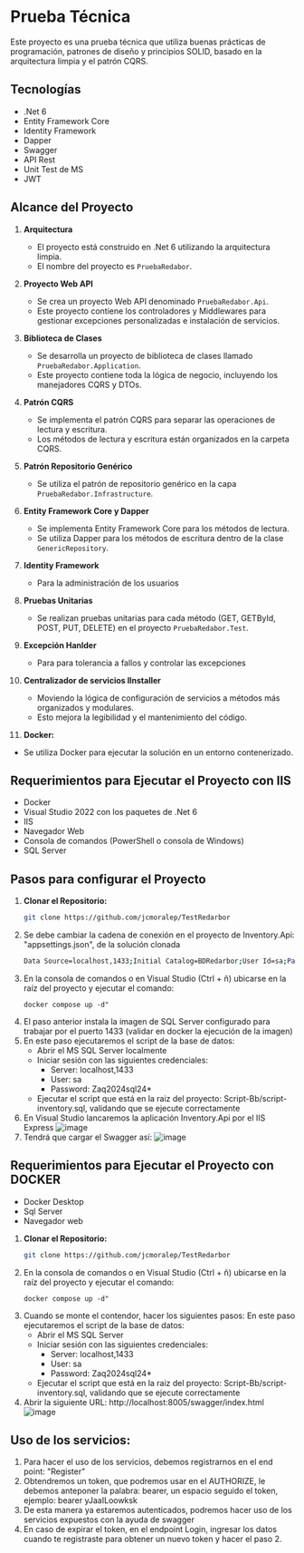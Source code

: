 # Prueba Técnica

Este proyecto es una prueba técnica que utiliza buenas prácticas de programación, patrones de diseño y principios SOLID, basado en la arquitectura limpia y el patrón CQRS.

## Tecnologías
- .Net 6
- Entity Framework Core
- Identity Framework
- Dapper
- Swagger
- API Rest
- Unit Test de MS
- JWT

## Alcance del Proyecto

1. **Arquitectura**
   - El proyecto está construido en .Net 6 utilizando la arquitectura limpia.
   - El nombre del proyecto es `PruebaRedabor`.

2. **Proyecto Web API**
   - Se crea un proyecto Web API denominado `PruebaRedabor.Api`.
   - Este proyecto contiene los controladores y Middlewares para gestionar excepciones personalizadas e instalación de servicios.

3. **Biblioteca de Clases**
   - Se desarrolla un proyecto de biblioteca de clases llamado `PruebaRedabor.Application`.
   - Este proyecto contiene toda la lógica de negocio, incluyendo los manejadores CQRS y DTOs.

4. **Patrón CQRS**
   - Se implementa el patrón CQRS para separar las operaciones de lectura y escritura.
   - Los métodos de lectura y escritura están organizados en la carpeta CQRS.

5. **Patrón Repositorio Genérico**
   - Se utiliza el patrón de repositorio genérico en la capa `PruebaRedabor.Infrastructure`.

6. **Entity Framework Core y Dapper**
   - Se implementa Entity Framework Core para los métodos de lectura.
   - Se utiliza Dapper para los métodos de escritura dentro de la clase `GenericRepository`.

7. **Identity Framework**
   - Para la administración de los usuarios

9. **Pruebas Unitarias**
   - Se realizan pruebas unitarias para cada método (GET, GETById, POST, PUT, DELETE) en el proyecto `PruebaRedabor.Test`.

10. **Excepción Hanlder**
    - Para para tolerancia a fallos y controlar las excepciones

11. **Centralizador de servicios IInstaller**
    - Moviendo la lógica de configuración de servicios a métodos más organizados y modulares.
    - Esto mejora la legibilidad y el mantenimiento del código.

12. **Docker:**
   - Se utiliza Docker para ejecutar la solución en un entorno contenerizado.

## Requerimientos para Ejecutar el Proyecto con IIS

- Docker
- Visual Studio 2022 con los paquetes de .Net 6
- IIS
- Navegador Web
- Consola de comandos (PowerShell o consola de Windows)
- SQL Server

## Pasos para configurar el Proyecto

1. **Clonar el Repositorio:**
   ```bash
   git clone https://github.com/jcmoralep/TestRedarbor
2) Se debe cambiar la cadena de conexión en el proyecto de Inventory.Api: "appsettings.json", de la solución clonada
   ```bash
   Data Source=localhost,1433;Initial Catalog=BDRedarbor;User Id=sa;Password=Zaq2024sql24*;
3) En la consola de comandos o en Visual Studio (Ctrl + ñ) ubicarse en la raíz del proyecto y ejecutar el comando: 
   ```bash"
   docker compose up -d"
4) El paso anterior instala la imagen de SQL Server configurado para trabajar por el puerto 1433 (validar en docker la ejecución de la imagen)
5) En este paso ejecutaremos el script de la base de datos:
   - Abrir el MS SQL Server localmente
   - Iniciar sesión con las siguientes credenciales:
      - Server: localhost,1433
      - User: sa
      - Password: Zaq2024sql24*
   - Ejecutar el script que está en la raiz del proyecto: Script-Bb/script-inventory.sql, validando que se ejecute correctamente
6) En Visual Studio lancaremos la aplicación Inventory.Api por el IIS Express
   ![image](https://github.com/jcmoralep/TestRedarbor/assets/152304974/c12ce24f-6f21-446a-905b-cf1c51dedb4f)
7) Tendrá que cargar el Swagger así: 
   ![image](https://github.com/jcmoralep/TestRedarbor/assets/152304974/ab7f1246-d9e0-4042-82fb-631fad4fe494)


## Requerimientos para Ejecutar el Proyecto con DOCKER

- Docker Desktop
- Sql Server
- Navegador web

1. **Clonar el Repositorio:**
   ```bash
   git clone https://github.com/jcmoralep/TestRedarbor
2) En la consola de comandos o en Visual Studio (Ctrl + ñ) ubicarse en la raíz del proyecto y ejecutar el comando: 
   ```bash"
   docker compose up -d"
3) Cuando se monte el contendor, hacer los siguientes pasos:
   En este paso ejecutaremos el script de la base de datos:
   - Abrir el MS SQL Server
   - Iniciar sesión con las siguientes credenciales:
      - Server: localhost,1433
      - User: sa
      - Password: Zaq2024sql24*
   - Ejecutar el script que está en la raiz del proyecto: Script-Bb/script-inventory.sql, validando que se ejecute correctamente
5) Abrir la siguiente URL: http://localhost:8005/swagger/index.html 
   ![image](https://github.com/jcmoralep/TestRedarbor/assets/152304974/ab7f1246-d9e0-4042-82fb-631fad4fe494)

## Uso de los servicios: 
1) Para hacer el uso de los servicios, debemos registrarnos en el end point: "Register"
2) Obtendremos un token, que podremos usar en el AUTHORIZE, le debemos anteponer la palabra: bearer, un espacio seguido el token, ejemplo: bearer yJaaILoowksk
3) De esta manera ya estaremos autenticados, podremos hacer uso de los servicios expuestos con la ayuda de swagger
4) En caso de expirar el token, en el endpoint Login, ingresar los datos cuando te registraste para obtener un nuevo token y hacer el paso 2.
